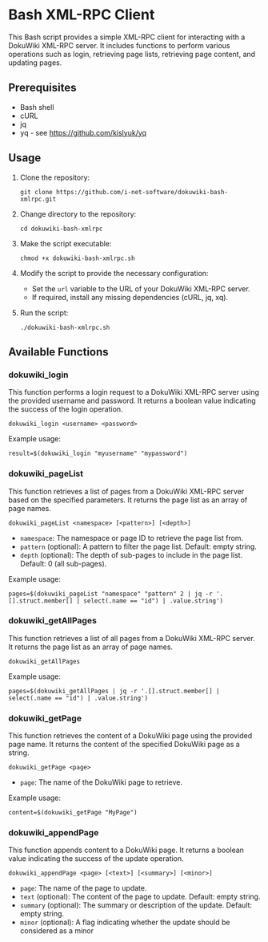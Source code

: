 # Bash XML-RPC Client

This Bash script provides a simple XML-RPC client for interacting with a DokuWiki XML-RPC server. It includes functions to perform various operations such as login, retrieving page lists, retrieving page content, and updating pages.

## Prerequisites

- Bash shell
- cURL
- jq
- yq - see https://github.com/kislyuk/yq

## Usage

1. Clone the repository:

   ```shell
   git clone https://github.com/i-net-software/dokuwiki-bash-xmlrpc.git
   ```

2. Change directory to the repository:

   ```shell
   cd dokuwiki-bash-xmlrpc
   ```

3. Make the script executable:

   ```shell
   chmod +x dokuwiki-bash-xmlrpc.sh
   ```

4. Modify the script to provide the necessary configuration:

   - Set the `url` variable to the URL of your DokuWiki XML-RPC server.
   - If required, install any missing dependencies (cURL, jq, xq).

5. Run the script:

   ```shell
   ./dokuwiki-bash-xmlrpc.sh
   ```

## Available Functions

### dokuwiki_login

This function performs a login request to a DokuWiki XML-RPC server using the provided username and password. It returns a boolean value indicating the success of the login operation.

```shell
dokuwiki_login <username> <password>
```

Example usage:

```shell
result=$(dokuwiki_login "myusername" "mypassword")
```

### dokuwiki_pageList

This function retrieves a list of pages from a DokuWiki XML-RPC server based on the specified parameters. It returns the page list as an array of page names.

```shell
dokuwiki_pageList <namespace> [<pattern>] [<depth>]
```

- `namespace`: The namespace or page ID to retrieve the page list from.
- `pattern` (optional): A pattern to filter the page list. Default: empty string.
- `depth` (optional): The depth of sub-pages to include in the page list. Default: 0 (all sub-pages).

Example usage:

```shell
pages=$(dokuwiki_pageList "namespace" "pattern" 2 | jq -r '.[].struct.member[] | select(.name == "id") | .value.string')
```

### dokuwiki_getAllPages

This function retrieves a list of all pages from a DokuWiki XML-RPC server. It returns the page list as an array of page names.

```shell
dokuwiki_getAllPages
```

Example usage:

```shell
pages=$(dokuwiki_getAllPages | jq -r '.[].struct.member[] | select(.name == "id") | .value.string')
```

### dokuwiki_getPage

This function retrieves the content of a DokuWiki page using the provided page name. It returns the content of the specified DokuWiki page as a string.

```shell
dokuwiki_getPage <page>
```

- `page`: The name of the DokuWiki page to retrieve.

Example usage:

```shell
content=$(dokuwiki_getPage "MyPage")
```

### dokuwiki_appendPage

This function appends content to a DokuWiki page. It returns a boolean value indicating the success of the update operation.

```shell
dokuwiki_appendPage <page> [<text>] [<summary>] [<minor>]
```

- `page`: The name of the page to update.
- `text` (optional): The content of the page to update. Default: empty string.
- `summary` (optional): The summary or description of the update. Default: empty string.
- `minor` (optional): A flag indicating whether the update should be considered as a minor